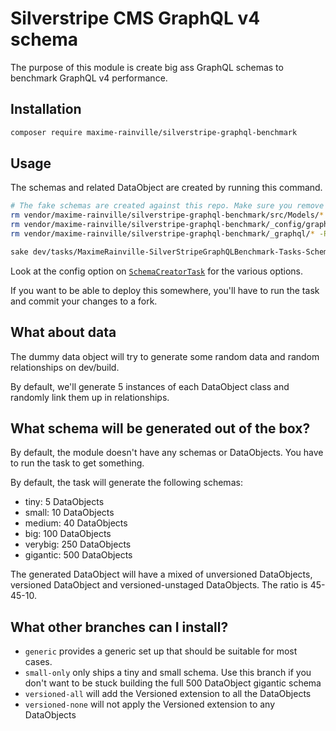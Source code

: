 # Silverstripe CMS GraphQL v4 schema

The purpose of this module is create big ass GraphQL schemas to benchmark GraphQL v4 performance.

## Installation
```bash
composer require maxime-rainville/silverstripe-graphql-benchmark
```

## Usage

The schemas and related DataObject are created by running this command.
```bash
# The fake schemas are created against this repo. Make sure you remove any pre-existing schema first
rm vendor/maxime-rainville/silverstripe-graphql-benchmark/src/Models/*.php
rm vendor/maxime-rainville/silverstripe-graphql-benchmark/_config/graphql.yml
rm vendor/maxime-rainville/silverstripe-graphql-benchmark/_graphql/* -R

sake dev/tasks/MaximeRainville-SilverStripeGraphQLBenchmark-Tasks-SchemaCreatorTask "" flush=all
```

Look at the config option on [`SchemaCreatorTask`](src/Tasks/SchemaCreatorTask.php) for the various options.

If you want to be able to deploy this somewhere, you'll have to run the task and commit your changes to a fork.

## What about data
The dummy data object will try to generate some random data and random relationships on dev/build.

By default, we'll generate 5 instances of each DataObject class and randomly link them up in relationships.

## What schema will be generated out of the box?
By default, the module doesn't have any schemas or DataObjects. You have to run the task to get something.

By default, the task will generate the following schemas:
- tiny: 5 DataObjects
- small: 10 DataObjects
- medium: 40 DataObjects
- big: 100 DataObjects
- verybig: 250 DataObjects
- gigantic: 500 DataObjects

The generated DataObject will have a mixed of unversioned DataObjects, versioned DataObject and versioned-unstaged DataObjects. The ratio is 45-45-10. 

## What other branches can I install?
- `generic` provides a generic set up that should be suitable for most cases.
- `small-only` only ships a tiny and small schema. Use this branch if you don't want to be stuck building the full 500 DataObject gigantic schema
- `versioned-all` will add the Versioned extension to all the DataObjects
- `versioned-none` will not apply the Versioned extension to any DataObjects
